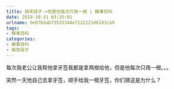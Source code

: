 ```yaml
---
title: 搞笑段子->但是他每次只用一根 | 糗事百科
date: 2019-10-31 03:35:01
urlname: 0e076dab73533344e7122123d6193ca9
tags: 
- 糗事百科
categories:
- 糗事百科
- 搞笑段子
---
```

每次我老公让我帮他拿牙签我都是拿两根给他，但是他每次只用一根。。。

突然一天他自己去拿牙签，顺手给我一根牙签，你们猜这是为什么？


